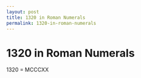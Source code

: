 ```yaml
---
layout: post
title: 1320 in Roman Numerals
permalink: 1320-in-roman-numerals
---
```


# 1320 in Roman Numerals

1320 = MCCCXX
